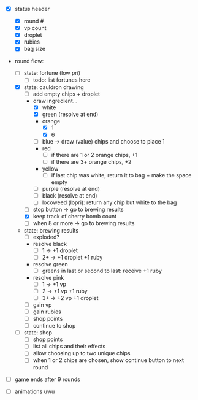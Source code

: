 - [x] status header

  - [x] round #
  - [x] vp count
  - [x] droplet
  - [x] rubies
  - [x] bag size

- round flow:

  - [ ] state: fortune (low pri)
    - [ ] todo: list fortunes here
  - [x] state: cauldron drawing
    - [ ] add empty chips + droplet
    - draw ingredient...
      - [x] white
      - [x] green (resolve at end)
      - orange
        - [x] 1
        - [x] 6
      - [ ] blue -> draw (value) chips and choose to place 1
      - red
        - [ ] if there are 1 or 2 orange chips, +1
        - [ ] if there are 3+ orange chips, +2
      - yellow
        - [ ] if last chip was white, return it to bag + make the space empty
      - [ ] purple (resolve at end)
      - [ ] black (resolve at end)
      - [ ] locoweed (lopri): return any chip but white to the bag
    - [ ] stop button -> go to brewing results
    - [x] keep track of cherry bomb count
    - [ ] when 8 or more -> go to brewing results
  - state: brewing results
    - [ ] exploded?
    - resolve black
      - [ ] 1 -> +1 droplet
      - [ ] 2+ -> +1 droplet +1 ruby
    - resolve green
      - [ ] greens in last or second to last: receive +1 ruby
    - resolve pink
      - [ ] 1 -> +1 vp
      - [ ] 2 -> +1 vp +1 ruby
      - [ ] 3+ -> +2 vp +1 droplet
    - [ ] gain vp
    - [ ] gain rubies
    - [ ] shop points
    - [ ] continue to shop
  - [ ] state: shop
    - [ ] shop points
    - [ ] list all chips and their effects
    - [ ] allow choosing up to two unique chips
    - [ ] when 1 or 2 chips are chosen, show continue button to next round

- [ ] game ends after 9 rounds

- [ ] animations uwu
